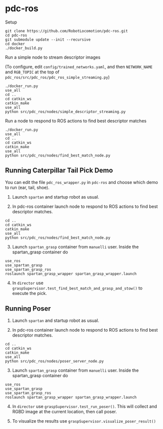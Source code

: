 # pdc-ros

Setup

```
git clone https://github.com/RobotLocomotion/pdc-ros.git
cd pdc-ros
git submodule update --init --recursive
cd docker
./docker_build.py
```

Run a simple node to stream descriptor images

(To configure, edit `config/trained_networks.yaml`, and then `NETWORK_NAME` and `RGB_TOPIC` at the top of `pdc_ros/src/pdc_ros/pdc_ros_simple_streaming.py`)

```
./docker_run.py
use_all
cd ..
cd catkin_ws
catkin_make
use_all
python src/pdc_ros/nodes/simple_descriptor_streaming.py 
```

Run a node to respond to ROS actions to find best descriptor matches

```
./docker_run.py
use_all
cd ..
cd catkin_ws
catkin_make
use_all
python src/pdc_ros/nodes/find_best_match_node.py 
```

## Running Caterpillar Tail Pick Demo

You can edit the file `pdc_ros_wrapper.py` in `pdc-ros` and choose which demo to run (ear, tail, shoe).

1. Launch `spartan` and startup robot as usual.

2. In pdc-ros container launch node to respond to ROS actions to find best descriptor matches.

```
cd ..
cd catkin_ws
catkin_make
use_all
python src/pdc_ros/nodes/find_best_match_node.py 
```

3. Launch `spartan_grasp` container from `manuelli` user. Inside the spartan_grasp container do

```
use_ros
use_spartan_grasp
use_spartan_grasp_ros
roslaunch spartan_grasp_wrapper spartan_grasp_wrapper.launch
```

4. In `director` use `graspSupervisor.test_find_best_match_and_grasp_and_stow()` to execute the pick. 


## Running Poser

1. Launch `spartan` and startup robot as usual.

2. In pdc-ros container launch node to respond to ROS actions to find best descriptor matches.

```
cd ..
cd catkin_ws
catkin_make
use_all
python src/pdc_ros/nodes/poser_server_node.py 
```

3. Launch `spartan_grasp` container from `manuelli` user. Inside the spartan_grasp container do

```
use_ros
use_spartan_grasp
use_spartan_grasp_ros
roslaunch spartan_grasp_wrapper spartan_grasp_wrapper.launch
```

4. In `director` use `graspSupervisor.test_run_poser()`. This will collect and RGBD image at the current location, then call poser.

5. To visualize the results use `graspSupervisor.visualize_poser_result()`







